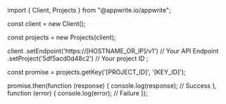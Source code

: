 import { Client, Projects } from "@appwrite.io/appwrite";

const client = new Client();

const projects = new Projects(client);

client
    .setEndpoint('https://[HOSTNAME_OR_IP]/v1') // Your API Endpoint
    .setProject('5df5acd0d48c2') // Your project ID
;

const promise = projects.getKey('[PROJECT_ID]', '[KEY_ID]');

promise.then(function (response) {
    console.log(response); // Success
}, function (error) {
    console.log(error); // Failure
});